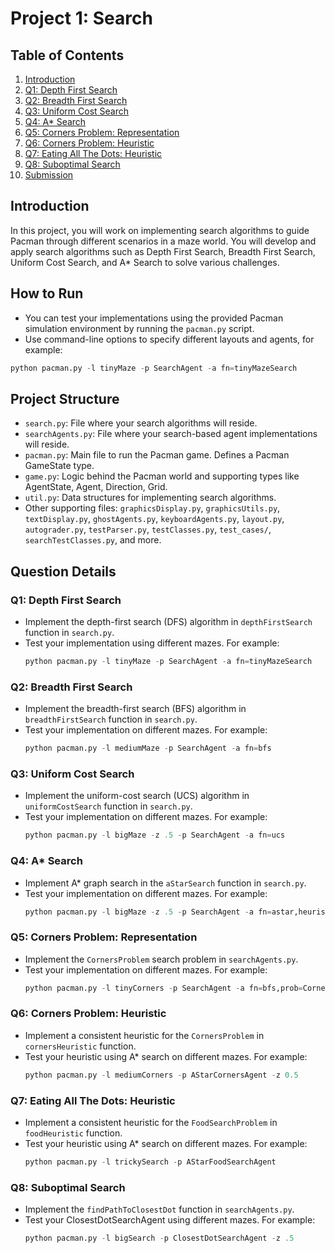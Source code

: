 # Project 1: Search

## Table of Contents
1. [Introduction](#introduction)
2. [Q1: Depth First Search](#q1-depth-first-search)
3. [Q2: Breadth First Search](#q2-breadth-first-search)
4. [Q3: Uniform Cost Search](#q3-uniform-cost-search)
5. [Q4: A* Search](#q4-a-star-search)
6. [Q5: Corners Problem: Representation](#q5-corners-problem-representation)
7. [Q6: Corners Problem: Heuristic](#q6-corners-problem-heuristic)
8. [Q7: Eating All The Dots: Heuristic](#q7-eating-all-the-dots-heuristic)
9. [Q8: Suboptimal Search](#q8-suboptimal-search)
10. [Submission](#submission)

## Introduction
In this project, you will work on implementing search algorithms to guide Pacman through different scenarios in a maze world. You will develop and apply search algorithms such as Depth First Search, Breadth First Search, Uniform Cost Search, and A* Search to solve various challenges.

## How to Run
- You can test your implementations using the provided Pacman simulation environment by running the `pacman.py` script.
- Use command-line options to specify different layouts and agents, for example:
```python
python pacman.py -l tinyMaze -p SearchAgent -a fn=tinyMazeSearch
```

## Project Structure
- `search.py`: File where your search algorithms will reside.
- `searchAgents.py`: File where your search-based agent implementations will reside.
- `pacman.py`: Main file to run the Pacman game. Defines a Pacman GameState type.
- `game.py`: Logic behind the Pacman world and supporting types like AgentState, Agent, Direction, Grid.
- `util.py`: Data structures for implementing search algorithms.
- Other supporting files: `graphicsDisplay.py`, `graphicsUtils.py`, `textDisplay.py`, `ghostAgents.py`, `keyboardAgents.py`, `layout.py`, `autograder.py`, `testParser.py`, `testClasses.py`, `test_cases/`, `searchTestClasses.py`, and more.

## Question Details

### Q1: Depth First Search
- Implement the depth-first search (DFS) algorithm in `depthFirstSearch` function in `search.py`.
- Test your implementation using different mazes. For example:
  ```python
  python pacman.py -l tinyMaze -p SearchAgent -a fn=tinyMazeSearch
  ```

### Q2: Breadth First Search
- Implement the breadth-first search (BFS) algorithm in `breadthFirstSearch` function in `search.py`.
- Test your implementation on different mazes. For example:
  ```python
  python pacman.py -l mediumMaze -p SearchAgent -a fn=bfs
  ```

### Q3: Uniform Cost Search
- Implement the uniform-cost search (UCS) algorithm in `uniformCostSearch` function in `search.py`.
- Test your implementation on different mazes. For example:
  ```python
  python pacman.py -l bigMaze -z .5 -p SearchAgent -a fn=ucs
  ```

### Q4: A* Search
- Implement A* graph search in the `aStarSearch` function in `search.py`.
- Test your implementation on different mazes. For example:
  ```python
  python pacman.py -l bigMaze -z .5 -p SearchAgent -a fn=astar,heuristic=manhattanHeuristic
  ```

### Q5: Corners Problem: Representation
- Implement the `CornersProblem` search problem in `searchAgents.py`.
- Test your implementation on different mazes. For example:
  ```python
  python pacman.py -l tinyCorners -p SearchAgent -a fn=bfs,prob=CornersProblem
  ```

### Q6: Corners Problem: Heuristic
- Implement a consistent heuristic for the `CornersProblem` in `cornersHeuristic` function.
- Test your heuristic using A* search on different mazes. For example:
  ```python
  python pacman.py -l mediumCorners -p AStarCornersAgent -z 0.5
  ```

### Q7: Eating All The Dots: Heuristic
- Implement a consistent heuristic for the `FoodSearchProblem` in `foodHeuristic` function.
- Test your heuristic using A* search on different mazes. For example:
  ```python
  python pacman.py -l trickySearch -p AStarFoodSearchAgent
  ```

### Q8: Suboptimal Search
- Implement the `findPathToClosestDot` function in `searchAgents.py`.
- Test your ClosestDotSearchAgent using different mazes. For example:
  ```python
  python pacman.py -l bigSearch -p ClosestDotSearchAgent -z .5
  ```
